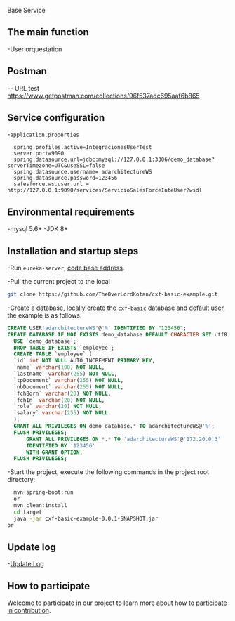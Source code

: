  Base Service

## The main function

-User orquestation

## Postman 
-- URL test
https://www.getpostman.com/collections/96f537adc695aaf6b865

## Service configuration

-`application.properties`

  ```properties
	spring.profiles.active=IntegracionesUserTest
	server.port=9090
	spring.datasource.url=jdbc:mysql://127.0.0.1:3306/demo_database?serverTimezone=UTC&useSSL=false
	spring.datasource.username= adarchitectureWS
	spring.datasource.password=123456
	safesforce.ws.user.url = http://127.0.0.1:9090/services/ServicioSalesForceInteUser?wsdl

  ```

## Environmental requirements

-mysql 5.6+
-JDK 8+

## Installation and startup steps

-Run `eureka-server`, [code base address](https://github.com/adarchitecture/eureka-server.git).

-Pull the current project to the local

  ```sh
  git clone https://github.com/TheOverLordKotan/cxf-basic-example.git
  ```

-Create a database, locally create the `cxf-basic` database and default user, the example is as follows:

  ```sql
  CREATE USER'adarchitectureWS'@'%' IDENTIFIED BY "123456";
  CREATE DATABASE IF NOT EXISTS demo_database DEFAULT CHARACTER SET utf8;
	USE `demo_database`;
	DROP TABLE IF EXISTS `employee`;
	CREATE TABLE `employee` (
	`id` int NOT NULL AUTO_INCREMENT PRIMARY KEY,
	`name` varchar(100) NOT NULL,
	`lastname` varchar(255) NOT NULL,
	`tpDocument` varchar(255) NOT NULL,
	`nbDocument` varchar(255) NOT NULL,
	`fchBorn` varchar(20) NOT NULL,
	`fchIn` varchar(20) NOT NULL,
	`role` varchar(20) NOT NULL,
	`salary` varchar(255) NOT NULL
	);
	GRANT ALL PRIVILEGES ON demo_database.* TO adarchitectureWS@'%';
	FLUSH PRIVILEGES;
		GRANT ALL PRIVILEGES ON *.* TO 'adarchitectureWS'@'172.20.0.3'
		IDENTIFIED BY '123456' 
		WITH GRANT OPTION;
	FLUSH PRIVILEGES;
  ```


-Start the project, execute the following commands in the project root directory:
  ```sh
    mvn spring-boot:run 
	or 
	mvn clean:install
	cd target
	java -jar cxf-basic-example-0.0.1-SNAPSHOT.jar
 or 
  ```
  
## Update log

-[Update Log](./CHANGELOG.md)



## How to participate

Welcome to participate in our project to learn more about how to [participate in contribution](https://github.com/adarchitecture/).
